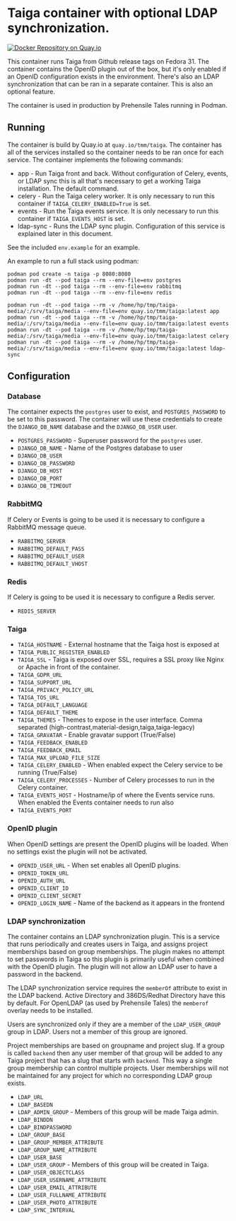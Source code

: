 # Taiga container with optional LDAP synchronization.

[![Docker Repository on Quay.io](https://quay.io/repository/tmm/taiga/status "Docker Repository on Quay.io")](https://quay.io/repository/tmm/taiga)

This container runs Taiga from Github release tags on Fedora 31. The container contains the OpenID plugin out of the box, but it's only enabled if an OpenID configuration exists in the environment. There's also an LDAP synchronization that can be ran in a separate container. This is also an optional feature.

The container is used in production by Prehensile Tales running in Podman.

## Running

The container is build by Quay.io at `quay.io/tmm/taiga`. The container has all of the services installed so the container needs to be ran once for each service. The container implements the following commands:

* app - Run Taiga front and back. Without configuration of Celery, events, or LDAP sync this is all that's necessary to get a working Taiga installation. The default command.
* celery - Run the Taiga celery worker. It is only necessary to run this container if `TAIGA_CELERY_ENABLED=True` is set.
* events - Run the Taiga events service. It is only necessary to run this container if `TAIGA_EVENTS_HOST` is set.
* ldap-sync - Runs the LDAP sync plugin. Configuration of this service is explained later in this document.

See the included `env.example` for an example.

An example to run a full stack using podman:

```
podman pod create -n taiga -p 8080:8080
podman run -dt --pod taiga --rm --env-file=env postgres
podman run -dt --pod taiga --rm --env-file=env rabbitmq
podman run -dt --pod taiga --rm --env-file=env redis

podman run -dt --pod taiga --rm -v /home/hp/tmp/taiga-media/:/srv/taiga/media --env-file=env quay.io/tmm/taiga:latest app
podman run -dt --pod taiga --rm -v /home/hp/tmp/taiga-media/:/srv/taiga/media --env-file=env quay.io/tmm/taiga:latest events
podman run -dt --pod taiga --rm -v /home/hp/tmp/taiga-media/:/srv/taiga/media --env-file=env quay.io/tmm/taiga:latest celery
podman run -dt --pod taiga --rm -v /home/hp/tmp/taiga-media/:/srv/taiga/media --env-file=env quay.io/tmm/taiga:latest ldap-sync
```

## Configuration

### Database

The container expects the `postgres` user to exist, and `POSTGRES_PASSWORD` to be set to this password. The container will use these credentials to create the `DJANGO_DB_NAME` database and the `DJANGO_DB_USER` user.

* `POSTGRES_PASSWORD` - Superuser password for the `postgres` user.
* `DJANGO_DB_NAME` - Name of the Postgres database to user
* `DJANGO_DB_USER`
* `DJANGO_DB_PASSWORD`
* `DJANGO_DB_HOST`
* `DJANGO_DB_PORT`
* `DJANGO_DB_TIMEOUT`

### RabbitMQ

If Celery or Events is going to be used it is necessary to configure a RabbitMQ message queue. 

* `RABBITMQ_SERVER`
* `RABBITMQ_DEFAULT_PASS`
* `RABBITMQ_DEFAULT_USER`
* `RABBITMQ_DEFAULT_VHOST`

### Redis

If Celery is going to be used it is necessary to configure a Redis server.

* `REDIS_SERVER`

### Taiga

* `TAIGA_HOSTNAME` - External hostname that the Taiga host is exposed at
* `TAIGA_PUBLIC_REGISTER_ENABLED`
* `TAIGA_SSL` - Taiga is exposed over SSL, requires a SSL proxy like Nginx or Apache in front of the container.
* `TAIGA_GDPR_URL`
* `TAIGA_SUPPORT_URL`
* `TAIGA_PRIVACY_POLICY_URL`
* `TAIGA_TOS_URL`
* `TAIGA_DEFAULT_LANGUAGE`
* `TAIGA_DEFAULT_THEME`
* `TAIGA_THEMES` - Themes to expose in the user interface. Comma separated (high-contrast,material-design,taiga,taiga-legacy)
* `TAIGA_GRAVATAR` - Enable gravatar support (True/False)
* `TAIGA_FEEDBACK_ENABLED`
* `TAIGA_FEEDBACK_EMAIL`
* `TAIGA_MAX_UPLOAD_FILE_SIZE`
* `TAIGA_CELERY_ENABLED` - When enabled expect the Celery service to be running (True/False)
* `TAIGA_CELERY_PROCESSES` - Number of Celery processes to run in the Celery container.
* `TAIGA_EVENTS_HOST` - Hostname/ip of where the Events service runs. When enabled the Events container needs to run also
* `TAIGA_EVENTS_PORT`

### OpenID plugin

When OpenID settings are present the OpenID plugins will be loaded. When no settings exist the plugin will not be activated.

* `OPENID_USER_URL` - When set enables all OpenID plugins.
* `OPENID_TOKEN_URL`
* `OPENID_AUTH_URL`
* `OPENID_CLIENT_ID`
* `OPENID_CLIENT_SECRET`
* `OPENID_LOGIN_NAME` - Name of the backend as it appears in the frontend

### LDAP synchronization

The container contains an LDAP synchronization plugin. This is a service that runs periodically and creates users in Taiga, and assigns project memberships based on group memberships. The plugin makes no attempt to set passwords in Taiga so this plugin is primarily useful when combined with the OpenID plugin. The plugin will not allow an LDAP user to have a password in the backend.

The LDAP synchronization service requires the `memberOf` attribute to exist in the LDAP backend. Active Directory and 386DS/Redhat Directory have this by default. For OpenLDAP (as used by Prehensile Tales) the `memberof` overlay needs to be installed.

Users are synchronized only if they are a member of the `LDAP_USER_GROUP` group in LDAP. Users not a member of this group are ignored.

Project memberships are based on groupname and project slug. If a group is called `backend` then any user member of that group will be added to any Taiga project that has a slug that starts with `backend`. This way a single group membership can control multiple projects. User memberships will not be maintained for any project for which no corresponding LDAP group exists.

* `LDAP_URL`
* `LDAP_BASEDN`
* `LDAP_ADMIN_GROUP` - Members of this group will be made Taiga admin.
* `LDAP_BINDDN`
* `LDAP_BINDPASSWORD`
* `LDAP_GROUP_BASE`
* `LDAP_GROUP_MEMBER_ATTRIBUTE`
* `LDAP_GROUP_NAME_ATTRIBUTE`
* `LDAP_USER_BASE`
* `LDAP_USER_GROUP` - Members of this group will be created in Taiga.
* `LDAP_USER_OBJECTCLASS`
* `LDAP_USER_USERNAME_ATTRIBUTE`
* `LDAP_USER_EMAIL_ATTRIBUTE`
* `LDAP_USER_FULLNAME_ATTRIBUTE`
* `LDAP_USER_PHOTO_ATTRIBUTE`
* `LDAP_SYNC_INTERVAL`

